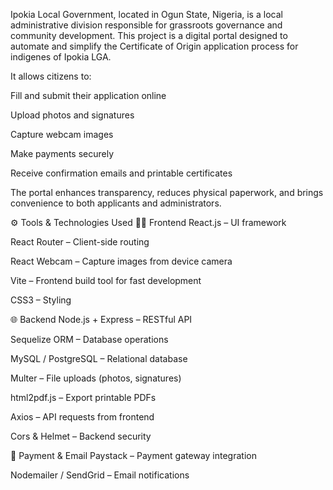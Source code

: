 Ipokia Local Government, located in Ogun State, Nigeria, is a local administrative division responsible for grassroots governance and community development. This project is a digital portal designed to automate and simplify the Certificate of Origin application process for indigenes of Ipokia LGA.

It allows citizens to:

Fill and submit their application online

Upload photos and signatures

Capture webcam images

Make payments securely

Receive confirmation emails and printable certificates

The portal enhances transparency, reduces physical paperwork, and brings convenience to both applicants and administrators.

⚙️ Tools & Technologies Used
🧑‍💻 Frontend
React.js – UI framework

React Router – Client-side routing

React Webcam – Capture images from device camera

Vite – Frontend build tool for fast development

CSS3 – Styling

🌐 Backend
Node.js + Express – RESTful API

Sequelize ORM – Database operations

MySQL / PostgreSQL – Relational database

Multer – File uploads (photos, signatures)

html2pdf.js – Export printable PDFs

Axios – API requests from frontend

Cors & Helmet – Backend security

💸 Payment & Email
Paystack – Payment gateway integration

Nodemailer / SendGrid – Email notifications

